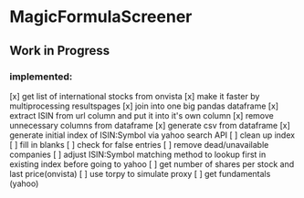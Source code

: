 # MagicFormulaScreener
 
## Work in Progress

### implemented: 
[x] get list of international stocks from onvista
[x] make it faster by multiprocessing resultspages
[x] join into one big pandas dataframe
[x] extract ISIN from url column and put it into it's own column
[x] remove unnecessary columns from dataframe
[x] generate csv from dataframe
[x] generate initial index of ISIN:Symbol via yahoo search API
[ ] clean up index
[ ] fill in blanks
[ ] check for false entries
[ ] remove dead/unavailable companies
[ ] adjust ISIN:Symbol matching method to lookup first in existing index before going to yahoo
[ ] get number of shares per stock and last price(onvista)
[ ] use torpy to simulate proxy
[ ] get fundamentals (yahoo)
